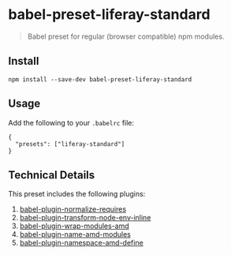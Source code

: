 # babel-preset-liferay-standard

> Babel preset for regular (browser compatible) npm modules.

## Install

```
npm install --save-dev babel-preset-liferay-standard
```

## Usage

Add the following to your `.babelrc` file:

```
{
  "presets": ["liferay-standard"]
}
```

## Technical Details

This preset includes the following plugins:

1. [babel-plugin-normalize-requires](https://github.com/izaera/liferay-npm-build-tools/tree/master/packages/babel-plugin-normalize-requires)
2. [babel-plugin-transform-node-env-inline](https://github.com/izaera/liferay-npm-build-tools/tree/master/packages/babel-plugin-transform-node-env-inline)
3. [babel-plugin-wrap-modules-amd](https://github.com/izaera/liferay-npm-build-tools/tree/master/packages/babel-plugin-wrap-modules-amd)
4. [babel-plugin-name-amd-modules](https://github.com/izaera/liferay-npm-build-tools/tree/master/packages/babel-plugin-name-amd-modules)
5. [babel-plugin-namespace-amd-define](https://github.com/izaera/liferay-npm-build-tools/tree/master/packages/babel-plugin-namespace-amd-define)